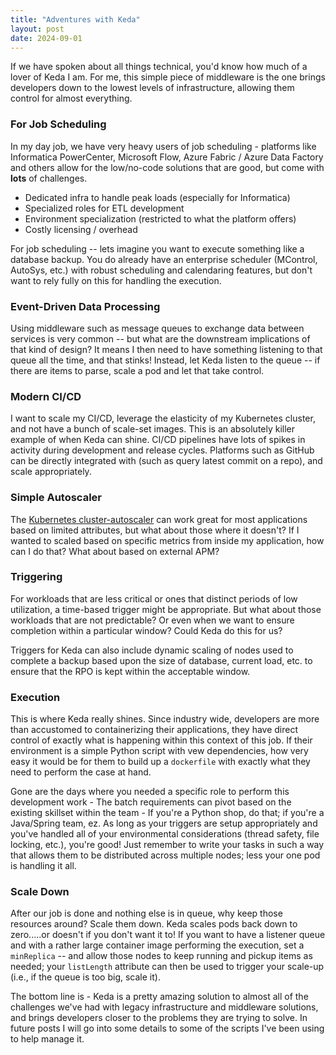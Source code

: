 ```yaml
---
title: "Adventures with Keda"
layout: post
date: 2024-09-01
---
```


If we have spoken about all things technical, you'd know how much of a lover of Keda I am. For me, this simple piece of middleware is the one brings developers down to the lowest levels of infrastructure, allowing them control for almost everything. 
<!--more-->

### For Job Scheduling

In my day job, we have very heavy users of job scheduling - platforms like Informatica PowerCenter, Microsoft Flow, Azure Fabric / Azure Data Factory and others allow for the low/no-code solutions that are good, but come with **lots** of challenges. 

- Dedicated infra to handle peak loads (especially for Informatica)
- Specialized roles for ETL development
- Environment specialization (restricted to what the platform offers)
- Costly licensing / overhead

For job scheduling -- lets imagine you want to execute something like a database backup. You do already have an enterprise scheduler (MControl, AutoSys, etc.) with robust scheduling and calendaring features, but don't want to rely fully on this for handling the execution. 

### Event-Driven Data Processing

Using middleware such as message queues to exchange data between services is very common -- but what are the downstream implications of that kind of design? It means I then need to have something listening to that queue all the time, and that stinks! Instead, let Keda listen to the queue -- if there are items to parse, scale a pod and let that take control.

### Modern CI/CD

I want to scale my CI/CD, leverage the elasticity of my Kubernetes cluster, and not have a bunch of scale-set images. This is an absolutely killer example of when Keda can shine. CI/CD pipelines have lots of spikes in activity during development and release cycles. Platforms such as GitHub can be directly integrated with (such as query latest commit on a repo), and scale appropriately. 

### Simple Autoscaler

The [Kubernetes cluster-autoscaler](https://github.com/kubernetes/autoscaler) can work great for most applications based on limited attributes, but what about those where it doesn't? If I wanted to scaled based on specific metrics from inside my application, how can I do that? What about based on external APM? 

### Triggering

For workloads that are less critical or ones that distinct periods of low utilization, a time-based trigger might be appropriate. But what about those workloads that are not predictable? Or even when we want to ensure completion within a particular window? Could Keda do this for us? 

Triggers for Keda can also include dynamic scaling of nodes used to complete a backup based upon the size of database, current load, etc. to ensure that the RPO is kept within the acceptable window.

### Execution

This is where Keda really shines. Since industry wide, developers are more than accustomed to containerizing their applications, they have direct control of exactly what is happening within this context of this job. If their environment is a simple Python script with vew dependencies, how very easy it would be for them to build up a `dockerfile` with exactly what they need to perform the case at hand. 

Gone are the days where you needed a specific role to perform this development work - The batch requirements can pivot based on the existing skillset within the team - If you're a Python shop, do that; if you're a Java/Spring team, ez. As long as your triggers are setup appropriately and you've handled all of your environmental considerations (thread safety, file locking, etc.), you're good! Just remember to write your tasks in such a way that allows them to be distributed across multiple nodes; less your one pod is handling it all. 

### Scale Down

After our job is done and nothing else is in queue, why keep those resources around? Scale them down. Keda scales pods back down to zero.....or doesn't if you don't want it to! If you want to have a listener queue and with a rather large container image performing the execution, set a `minReplica` -- and allow those nodes to keep running and pickup items as needed; your `listLength` attribute can then be used to trigger your scale-up (i.e., if the queue is too big, scale it).


The bottom line is - Keda is a pretty amazing solution to almost all of the challenges we've had with legacy infrastructure and middleware solutions, and brings developers closer to the problems they are trying to solve. In future posts I will go into some details to some of the scripts I've been using to help manage it. 